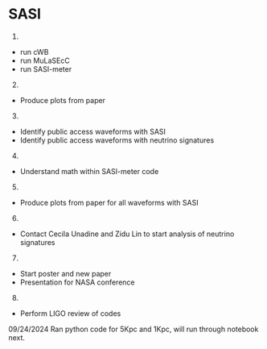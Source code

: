 # SASI
1.
  - run cWB
  - run MuLaSEcC
  - run SASI-meter
2.
  - Produce plots from paper
3.
  - Identify public access waveforms with SASI
  - Identify public access waveforms with neutrino signatures
4.
  - Understand math within SASI-meter code
5.
  - Produce plots from paper for all waveforms with SASI
6.
  - Contact Cecila Unadine and Zidu Lin to start analysis of neutrino signatures
7.
  - Start poster and new paper
  - Presentation for NASA conference
8.
  - Perform LIGO review of codes
  
09/24/2024
Ran python code for 5Kpc and 1Kpc, will run through notebook next.
